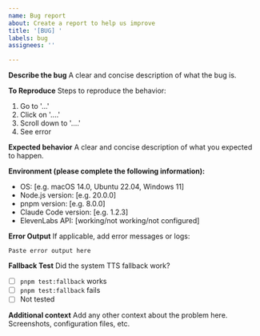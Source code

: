 ```yaml
---
name: Bug report
about: Create a report to help us improve
title: '[BUG] '
labels: bug
assignees: ''

---
```


**Describe the bug**
A clear and concise description of what the bug is.

**To Reproduce**
Steps to reproduce the behavior:
1. Go to '...'
2. Click on '....'
3. Scroll down to '....'
4. See error

**Expected behavior**
A clear and concise description of what you expected to happen.

**Environment (please complete the following information):**
- OS: [e.g. macOS 14.0, Ubuntu 22.04, Windows 11]
- Node.js version: [e.g. 20.0.0]
- pnpm version: [e.g. 8.0.0]
- Claude Code version: [e.g. 1.2.3]
- ElevenLabs API: [working/not working/not configured]

**Error Output**
If applicable, add error messages or logs:

```
Paste error output here
```

**Fallback Test**
Did the system TTS fallback work?
- [ ] `pnpm test:fallback` works
- [ ] `pnpm test:fallback` fails
- [ ] Not tested

**Additional context**
Add any other context about the problem here. Screenshots, configuration files, etc.